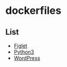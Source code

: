 # dockerfiles

## List

- [Figlet](https://github.com/ysmtegsr/dockerfiles/tree/main/figlet)
- [Python3](https://github.com/ysmtegsr/dockerfiles/tree/main/python3)
- [WordPress](https://github.com/ysmtegsr/dockerfiles/tree/main/wordpress)
